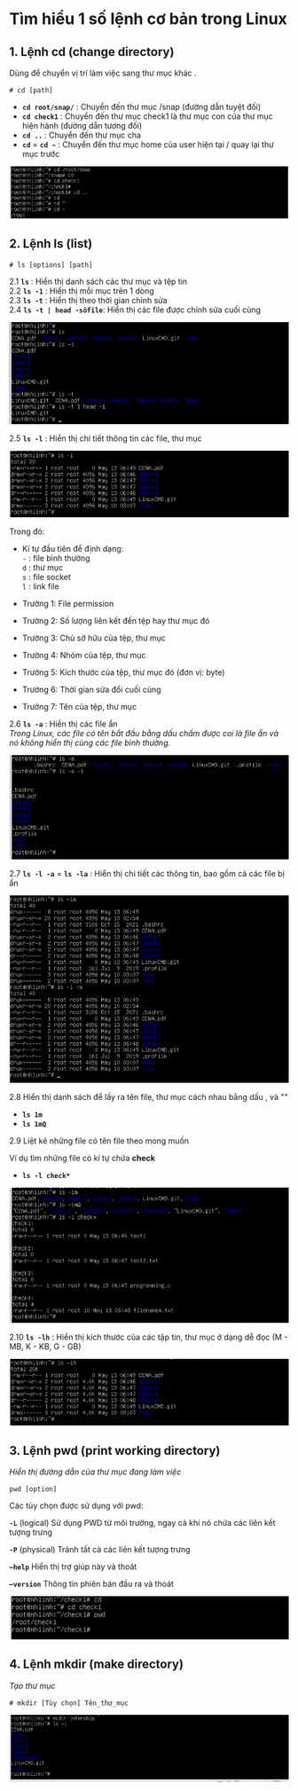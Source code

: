 # Tìm hiểu 1 số lệnh cơ bản trong Linux
## 1. Lệnh cd (change directory)
Dùng để chuyển vị trí làm việc sang thư mục khác .

    # cd [path]

- **`cd root/snap/`** : Chuyển đến thư mục /snap (đường dẫn tuyệt đối)
- **`cd check1`** : Chuyển đến thư mục check1 là thư mục con của thư mục hiện hành (đường dẫn tương đối)
- **`cd ..`** : Chuyển đến thư mục cha
- **`cd`** = **`cd ~`** : Chuyển đến thư mục home của user hiện tại / quay lại thư mục trước

![anh](/LinhNH/Linux/01.Timhieu_Linux/images/change_directory.png)  


## 2. Lệnh ls (list)

    # ls [options] [path]

2.1 **`ls`** : Hiển thị danh sách các thư mục và tệp tin  
2.2 **`ls -1`** : Hiển thị mỗi mục trên 1 dòng  
2.3 **`ls -t`** : Hiển thị theo thời gian chỉnh sửa   
2.4 **`ls -t | head -sốfile`**: Hiển thị các file được chỉnh sửa cuối cùng

![anh](/LinhNH/Linux/01.Timhieu_Linux/images/list.png)  

2.5 **`ls -l`** : Hiển thị chi tiết thông tin các file, thư mục

![anh](/LinhNH/Linux/01.Timhieu_Linux/images/ls-l.png)  

Trong đó:
- Kí tự đầu tiên để  định dạng:  
    `-` : file bình thường  
    `d` : thư mục  
    `s` : file socket  
    `l` : link file  

- Trường 1: File permission  
- Trường 2: Số lượng liên kết đến tệp hay thư mục đó
- Trường 3: Chủ sở hữu của tệp, thư mục
- Trường 4: Nhóm của tệp, thư mục
- Trường 5: Kích thước của tệp, thư mục đó (đơn vị: byte)
- Trường 6: Thời gian sửa đổi cuối cùng
- Trường 7: Tên của tệp, thư mục

2.6 **`ls -a`** : Hiển thị các file ẩn  
_Trong Linux, các file có tên bắt đầu bằng dấu chấm được coi là file ẩn và nó không hiển thị cùng các file bình thường._ 

![anh](/LinhNH/Linux/01.Timhieu_Linux/images/ls-a.png)  

2.7 **`ls -l -a`** = **`ls -la`** : Hiển thị chi tiết các thông tin, bao gồm cả các file bị ẩn

![anh](/LinhNH/Linux/01.Timhieu_Linux/images/ls-la.png)  

2.8 Hiển thị danh sách để lấy ra tên file, thư mục cách nhau bằng dấu , và ""
- **`ls 1m`**
- **`ls 1mQ`**

2.9 Liệt kê những file có tên file theo mong muốn

Ví dụ tìm những file có kí tự chứa __check__

- **`ls -l check*`**

![anh](/LinhNH/Linux/01.Timhieu_Linux/images/search-file.png)  

2.10 **`ls -lh`** : Hiển thị kích thước của các tập tin, thư mục ở dạng dễ đọc (M - MB, K - KB, G - GB)

![anh](/LinhNH/Linux/01.Timhieu_Linux/images/ls-lh.png)  

## 3. Lệnh pwd (print working directory)
_Hiển thị đường dẫn của thư mục đang làm việc_

    pwd [option]

Các tùy chọn được sử dụng với pwd:


**`-L`** (logical)
 Sử dụng PWD từ môi trường, ngay cả khi nó chứa các liên kết tượng trưng

**`-P`** (physical)
 Tránh tất cả các liên kết tượng trưng

**`–help`**
 Hiển thị trợ giúp này và thoát

**`–version`**
 Thông tin phiên bản đầu ra và thoát

![anh](/LinhNH/Linux/01.Timhieu_Linux/images/pwd.png)  

## 4. Lệnh mkdir (make directory)
_Tạo thư mục_
  
    # mkdir [Tùy chọn] Tên_thư_mục

![anh](/LinhNH/Linux/01.Timhieu_Linux/images/mkdir.png)
   